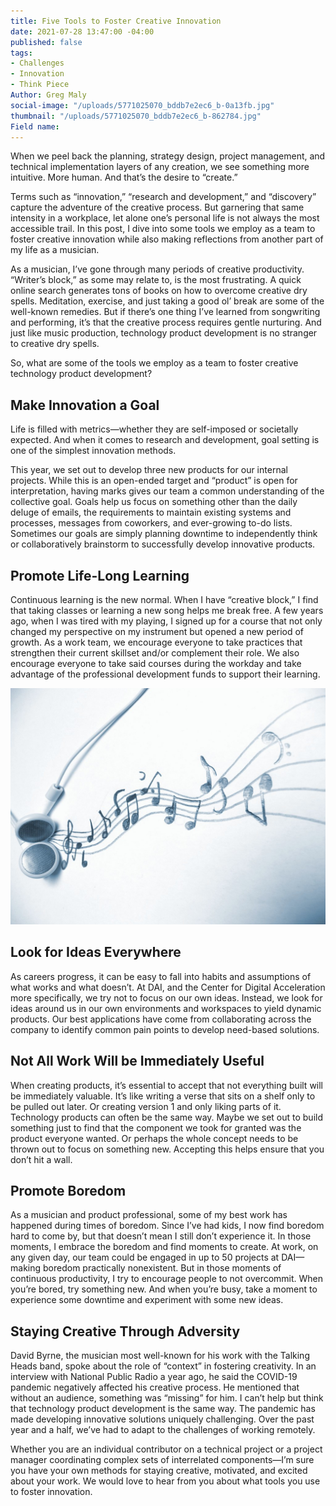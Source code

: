 ```yaml
---
title: Five Tools to Foster Creative Innovation
date: 2021-07-28 13:47:00 -04:00
published: false
tags:
- Challenges
- Innovation
- Think Piece
Author: Greg Maly
social-image: "/uploads/5771025070_bddb7e2ec6_b-0a13fb.jpg"
thumbnail: "/uploads/5771025070_bddb7e2ec6_b-862784.jpg"
Field name: 
---
```


When we peel back the planning, strategy design, project management, and technical implementation layers of any creation, we see something more intuitive. More human. And that’s the desire to “create.”

Terms such as “innovation,” “research and development,” and “discovery” capture the adventure of the creative process. But garnering that same intensity in a workplace, let alone one’s personal life is not always the most accessible trail. In this post, I dive into some tools we employ as a team to foster creative innovation while also making reflections from another part of my life as a musician.

As a musician, I’ve gone through many periods of creative productivity. “Writer’s block,” as some may relate to, is the most frustrating. A quick online search generates tons of books on how to overcome creative dry spells. Meditation, exercise, and just taking a good ol’ break are some of the well-known remedies. But if there’s one thing I’ve learned from songwriting and performing, it’s that the creative process requires gentle nurturing. And just like music production, technology product development is no stranger to creative dry spells.

So, what are some of the tools we employ as a team to foster creative technology product development? 

<!--more-->

## Make Innovation a Goal

Life is filled with metrics—whether they are self-imposed or societally expected. And when it comes to research and development, goal setting is one of the simplest innovation methods.

This year, we set out to develop three new products for our internal projects. While this is an open-ended target and “product” is open for interpretation, having marks gives our team a common understanding of the collective goal. Goals help us focus on something other than the daily deluge of emails, the requirements to maintain existing systems and processes, messages from coworkers, and ever-growing to-do lists. Sometimes our goals are simply planning downtime to independently think or collaboratively brainstorm to successfully develop innovative products.

## Promote Life-Long Learning

Continuous learning is the new normal. When I have “creative block,” I find that taking classes or learning a new song helps me break free. A few years ago, when I was tired with my playing, I signed up for a course that not only changed my perspective on my instrument but opened a new period of growth. As a work team, we encourage everyone to take practices that strengthen their current skillset and/or complement their role. We also encourage everyone to take said courses during the workday and take advantage of the professional development funds to support their learning.

![5771025070_bddb7e2ec6_b-862784.jpg](/uploads/5771025070_bddb7e2ec6_b-862784.jpg)

<!--more-->

## Look for Ideas Everywhere

As careers progress, it can be easy to fall into habits and assumptions of what works and what doesn’t. At DAI, and the Center for Digital Acceleration more specifically, we try not to focus on our own ideas. Instead, we look for ideas around us in our own environments and workspaces to yield dynamic products. Our best applications have come from collaborating across the company to identify common pain points to develop need-based solutions.

## Not All Work Will be Immediately Useful

When creating products, it’s essential to accept that not everything built will be immediately valuable. It’s like writing a verse that sits on a shelf only to be pulled out later. Or creating version 1 and only liking parts of it. Technology products can often be the same way. Maybe we set out to build something just to find that the component we took for granted was the product everyone wanted. Or perhaps the whole concept needs to be thrown out to focus on something new. Accepting this helps ensure that you don’t hit a wall.

## Promote Boredom

As a musician and product professional, some of my best work has happened during times of boredom. Since I’ve had kids, I now find boredom hard to come by, but that doesn’t mean I still don’t experience it. In those moments, I embrace the boredom and find moments to create. At work, on any given day, our team could be engaged in up to 50 projects at DAI—making boredom practically nonexistent. But in those moments of continuous productivity, I try to encourage people to not overcommit. When you’re bored, try something new. And when you’re busy, take a moment to experience some downtime and experiment with some new ideas.

## Staying Creative Through Adversity

David Byrne, the musician most well-known for his work with the Talking Heads band, spoke about the role of “context” in fostering creativity. In an interview with National Public Radio a year ago, he said the COVID-19 pandemic negatively affected his creative process. He mentioned that without an audience, something was “missing” for him. I can’t help but think that technology product development is the same way. The pandemic has made developing innovative solutions uniquely challenging. Over the past year and a half, we’ve had to adapt to the challenges of working remotely.

Whether you are an individual contributor on a technical project or a project manager coordinating complex sets of interrelated components—I’m sure you have your own methods for staying creative, motivated, and excited about your work. We would love to hear from you about what tools you use to foster innovation.